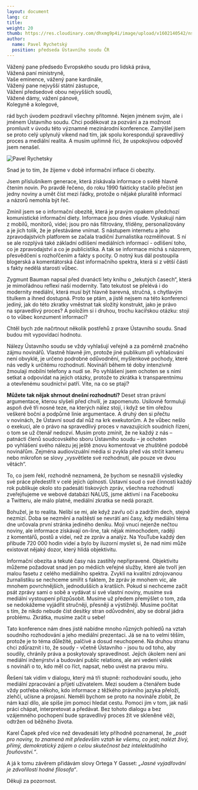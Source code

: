 ```yaml
---
layout: document
lang: cz
title:
weight: 20
thumb: https://res.cloudinary.com/dhxmg9p4i/image/upload/v1602140542/nsz/embed-rychetsky.jpg
author:
  name: Pavel Rychetský
  position: předseda Ústavního soudu ČR
---
```


Vážený pane předsedo Evropského soudu pro&nbsp;lidská práva,<br/>
Vážená paní ministryně,<br/>
Vaše eminence, vážený pane kardinále,<br/>
Vážený pane nejvyšší státní zástupce,<br/>
Vážení předsedové obou nejvyšších soudů,<br/>
Vážené dámy, vážení pánové,<br/>
Kolegyně a&nbsp;kolegové,

rád bych úvodem pozdravil všechny přítomné. Nejen jménem svým, ale&nbsp;i jménem Ústavního soudu. Chci poděkovat za&nbsp;pozvání a&nbsp;za možnost promluvit v&nbsp;úvodu této významné mezinárodní konference. Zamýšlel jsem se&nbsp;proto celý uplynulý víkend nad tím, jak spolu korespondují spravedlivý proces a&nbsp;mediální realita. A&nbsp;musím upřímně říci, že uspokojivou odpověď jsem nenašel.

![Pavel Rychetsky](/blog/assets/img/rychetsky.jpeg)

Snad je&nbsp;to tím, že žijeme v&nbsp;době informační inflace či obezity.

Jsem příslušníkem generace, která získávala informace o&nbsp;světě hlavně čtením novin. Po&nbsp;pravdě řečeno, do&nbsp;roku 1990 fakticky stačilo přečíst jen jedny noviny a&nbsp;umět číst mezi řádky, protože o&nbsp;nějaké pluralitě informací a&nbsp;názorů nemohla být řeč.

Zmínil jsem se&nbsp;o informační obezitě, která je&nbsp;pravým opakem předchozí komunistické informační diety. Informace jsou dnes všude. Vyskakují nám z&nbsp;mobilů, monitorů, videí; jsou pro nás filtrovány, tříděny, personalizovány a&nbsp;je jich tolik, že je&nbsp;přestáváme vnímat. S&nbsp;nástupem internetu a&nbsp;jeho zpravodajstvích platforem se&nbsp;začala tradiční žurnalistika rozmělňovat. S&nbsp;ní se&nbsp;ale rozplývá také základní odlišení mediálních informací - odlišení toho, co&nbsp;je zpravodajství a&nbsp;co je&nbsp;publicistika. A&nbsp;tak se&nbsp;informace míchá s&nbsp;názorem, přesvědčení s&nbsp;rozhořčením a&nbsp;fakty s&nbsp;pocity. O&nbsp;notný kus dál postoupila blogerská a&nbsp;komentátorská část informačního spektra, která si&nbsp;z větší části s&nbsp;fakty nedělá starosti vůbec.

Zygmunt Bauman napsal před dvanácti lety knihu o&nbsp;„tekutých časech“, která je&nbsp;mimořádnou reflexí naší modernity. Tato tekutost se&nbsp;přelévá i&nbsp;do modernity mediální, která musí být hlavně barevná, stručná, s&nbsp;chytlavým titulkem a&nbsp;ihned dostupná. Proto se&nbsp;ptám, a&nbsp;jistě nejsem na&nbsp;této konferenci jediný, jak do&nbsp;této zkratky vměstnat tak složitý konstrukt, jako je&nbsp;právo na&nbsp;spravedlivý proces? A&nbsp;položím si&nbsp;i druhou, trochu kacířskou otázku: stojí o&nbsp;to vůbec konzument informací?

Chtěl bych zde načrtnout několik postřehů z&nbsp;praxe Ústavního soudu. Snad budou mít vypovídací hodnotu.

Nálezy Ústavního soudu se&nbsp;vždy vyhlašují veřejně a&nbsp;za poměrně značného zájmu novinářů. Vlastně hlavně jim, protože jiné publikum při vyhlašování není obvyklé, je&nbsp;určeno podrobné odůvodnění, myšlenkové pochody, které nás vedly k&nbsp;určitému rozhodnutí. Novináři během té doby intenzivně žmoulají mobilní telefony a&nbsp;nudí se. Po&nbsp;vyhlášení jsem ochoten se&nbsp;s nimi setkat a&nbsp;odpovídat na&nbsp;jejich otázky, protože to&nbsp;zkrátka k&nbsp;transparentnímu a&nbsp;otevřenému soudnictví patří. Víte, na&nbsp;co se&nbsp;ptají?

**Můžete tak nějak shrnout dnešní rozhodnutí?** Deset stran právní argumentace, kterou slyšeli před chvílí, je&nbsp;zapomenuto. Usilovně formuluji aspoň dvě tři nosné teze, na&nbsp;kterých nález stojí, i&nbsp;když se&nbsp;tím ořežou veškeré boční a&nbsp;podpůrné linie argumentace. A&nbsp;druhý den si&nbsp;přečtu v&nbsp;novinách, že Ústavní soud dal nůž na&nbsp;krk exekutorům. A&nbsp;že vůbec nešlo o&nbsp;exekuci, ale o&nbsp;právo na&nbsp;spravedlivý proces v&nbsp;navazujících soudních řízení, o&nbsp;tom se&nbsp;už čtenář nedozví. Musím proto zmínit, že ne&nbsp;každý z&nbsp;nás – patnácti členů soudcovského sboru Ústavního soudu – je&nbsp;ochoten po&nbsp;vyhlášení svého nálezu jej ještě znovu komentovat ve&nbsp;zhuštěné podobě novinářům. Zejména audiovizuální média si&nbsp;zvykla před vás strčit kameru nebo mikrofon se&nbsp;slovy „vysvětlete své rozhodnutí, ale pouze ve&nbsp;dvou větách“.

To, co&nbsp;jsem řekl, rozhodně neznamená, že bychom se&nbsp;nesnažili výsledky své práce předestřít v&nbsp;celé jejich úplnosti. Ústavní soud o&nbsp;své činnosti každý rok publikuje okolo sto padesáti tiskových zpráv, všechna rozhodnutí zveřejňujeme ve&nbsp;webové databázi NALUS, jsme aktivní i&nbsp;na Facebooku a&nbsp;Twitteru, ale málo platné, mediální zkratka se&nbsp;nedá porazit.

Bohužel, je&nbsp;to realita. Nelíbí se&nbsp;mi, ale když zavřu oči a&nbsp;zadržím dech, stejně nezmizí. Doba se&nbsp;nezmění a&nbsp;naštěstí se&nbsp;nevrátí ani časy, kdy mediální téma dne určovala první stránka jediného deníku. Moji vnuci nejenže nečtou noviny, ale informace získávají on-line, tak nějak mimochodem, raději z&nbsp;komentářů, postů a&nbsp;videí, než ze&nbsp;zpráv a&nbsp;analýz. Na&nbsp;YouTube každý den přibude 720 000 hodin videí a&nbsp;bylo by&nbsp;iluzorní myslet si, že nad nimi může existovat nějaký dozor, který hlídá objektivitu.

Informační obezita a&nbsp;tekuté časy nás zastihly nepřipravené. Objektivitu můžeme požadovat snad jen po&nbsp;médiích veřejné služby, které ale tvoří jen malou fasetu z&nbsp;celého mediálního spektra. Zvyklí na&nbsp;kvalitní zdrojovanou žurnalistiku se&nbsp;nechceme smířit s&nbsp;faktem, že zpráv je&nbsp;mnohem víc, ale mnohem povrchnějších, jednodušších a&nbsp;kratších. Pokud si&nbsp;nechceme začít psát zprávy sami o&nbsp;sobě a&nbsp;vydávat si&nbsp;své vlastní noviny, musíme svá mediální vystoupení přizpůsobit. Musíme už předem přemýšlet o&nbsp;tom, zda se&nbsp;nedokážeme vyjádřit stručněji, přesněji a&nbsp;výstižněji. Musíme počítat s&nbsp;tím, že nikdo nebude číst desítky stran odůvodnění, aby se&nbsp;dobral jádra problému. Zkrátka, musíme začít u&nbsp;sebe!

Tato konference nám dnes jistě nabídne mnoho různých pohledů na&nbsp;vztah soudního rozhodování a&nbsp;jeho mediální prezentaci. Já se&nbsp;na to&nbsp;velmi těším, protože je&nbsp;to téma důležité, palčivé a&nbsp;dosud neuchopené. Na&nbsp;druhou stranu chci zdůraznit i&nbsp;to, že soudy - včetně Ústavního - jsou tu&nbsp;od toho, aby soudily, chránily práva a&nbsp;poskytovaly spravedlnost. Jejich úkolem není ani mediální inženýrství a&nbsp;budování public relations, ale ani vedení válek s&nbsp;novináři o&nbsp;to, kdo měl co&nbsp;říct, napsat, nebo uvést na&nbsp;pravou míru.

Řešení tak vidím v&nbsp;dialogu, který má tři stupně: rozhodování soudu, jeho mediální zpracování a&nbsp;přijetí uživatelem. Mezi soudem a&nbsp;čtenářem bude vždy potřeba někoho, kdo informace z&nbsp;těžkého právního jazyka přeloží, zlehčí, učísne a&nbsp;projasní. Neměli bychom se&nbsp;proto na&nbsp;novináře zlobit, že nám kazí dílo, ale spíše jim pomoci hledat cestu. Pomoci jim v&nbsp;tom, jak naši práci chápat, interpretovat a&nbsp;předávat. Bez tohoto dialogu a&nbsp;bez vzájemného pochopení bude spravedlivý proces žít ve&nbsp;skleněné věži, odtržen od&nbsp;běžného života.

Karel Čapek před více než devadesáti lety příhodně poznamenal, že _„psát pro noviny, to&nbsp;znamená mít především vztah ke&nbsp;všemu, co&nbsp;jest; nalézt živý, přímý, demokratický zájem o&nbsp;celou skutečnost bez intelektuálního fouňovství.“_.

A&nbsp;já k&nbsp;tomu závěrem přidávám slovy Ortega Y&nbsp;Gasset: _„Jasné vyjadřování je&nbsp;zdvořilostí hodné filosofa“_.

Děkuji za&nbsp;pozornost.

